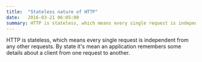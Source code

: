```yaml
---
title:  "Stateless nature of HTTP"
date:   2016-03-21 06:05:00
summary: HTTP is stateless, which means every single request is independent from any other requests.
---
```


HTTP is stateless, which means every single request is independent from any other requests. By state it's mean an application remembers some details about a client from one request to another.

